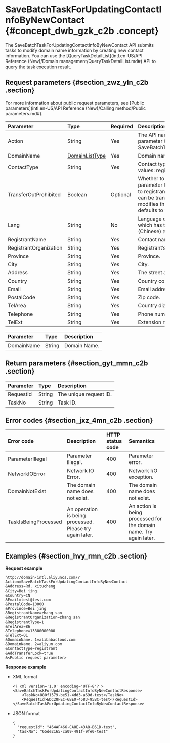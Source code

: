 # SaveBatchTaskForUpdatingContactInfoByNewContact {#concept_dwb_gzk_c2b .concept}

The SaveBatchTaskForUpdatingContactInfoByNewContact API submits tasks to modify domain name information by creating new contact information. You can use the [QueryTaskDetailList](intl.en-US/API Reference (New)/Domain management/QueryTaskDetailList.md#) API to query the task execution result.

## Request parameters {#section_zwz_yln_c2b .section}

For more information about public request parameters, see [Public parameters](intl.en-US/API Reference (New)/Calling method/Public parameters.md#).

|Parameter|Type|Required|Description|
|:--------|:---|:-------|:----------|
|Action|String|Yes|The API name, a required parameter. Set this parameter to SaveBatchTaskForUpdatingContactInfoByNewContact.|
|DomainName|[DomainListType](#table_fvy_dmn_c2b)|Yes|Domain name list.|
|ContactType|String|Yes|Contact type, which has the following enumerated values: registrant, admin,billing, tech.|
|TransferOutProhibited|Boolean|Optional|Whether to add a transfer out prohibition. This parameter takes effect only when ContactType is set to registrant, and indicates whether the domain name can be transferred 60 days after the registrant modifies the domain name. The value of the parameter defaults to false, that is, transfer is allowed.|
|Lang|String|No|Language of the error message returned by the API, which has the following enumerated values: zh \(Chinese\) and en \(English\). The default value is en.|
|RegistrantName|String|Yes|Contact name.|
|RegistrantOrganization|String|Yes|Registrant’s name.|
|Province|String|Yes|Province.|
|City|String|Yes|City. |
|Address|String|Yes|The street address.|
|Country|String|Yes|Country code, such as CN or US.|
|Email|String|Yes|Email address.|
|PostalCode|String|Yes|Zip code.|
|TelArea|String|Yes|Country dialing code.|
|Telephone|String|Yes|Phone number.|
|TelExt|String|Yes|Extension number.|

|Parameter|Type|Description|
|:--------|:---|:----------|
|DomainName|String|Domain Name.|

## Return parameters {#section_gyt_mmn_c2b .section}

|Parameter|Type|Description|
|:--------|:---|:----------|
|RequestId|String|The unique request ID.|
|TaskNo|String|Task ID.|

## Error codes {#section_jxz_4mn_c2b .section}

|Error code|Description|HTTP status code |Semantics|
|:---------|:----------|:----------------|:--------|
|ParameterIllegal|Parameter illegal.|400|Parameter error.|
|NetworkIOError|Network IO Error.|400|Network I/O exception.|
|DomainNotExist|The domain name does not exist.|400|The domain name does not exist.|
|TaskIsBeingProcessed|An operation is being processed. Please try again later.|400|An action is being processed for the domain name. Try again later.|

## Examples {#section_hvy_rmn_c2b .section}

**Request example**

```
http://domain-intl.aliyuncs.com/?Action=SaveBatchTaskForUpdatingContactInfoByNewContact
&Address=Rd. xitucheng
&City=Bei jing
&Country=CN
&Email=test@test.com
&PostalCode=10000
&Province=Bei jing
&RegistrantName=zhang san
&RegistrantOrganization=zhang san
&RegistrantType=1
&TelArea=86
&Telephone=13800000000
&TelExt=01
&DomainName. 1=alibabacloud.com
&DomainName. 2=aliyun.com
&ContactType=registrant
&AddTransferLock=true
&<Public request parameter>
```

**Response example**

-   XML format

    ```
    <? xml version='1.0' encoding='UTF-8'? >
    <SaveBatchTaskForUpdatingContactInfoByNewContactResponse>
        <TaskNo>880f1579-be51-4dd3-a69d-test</TaskNo>
        <RequestId>EDC28FEC-6BE0-4583-95BC-test</RequestId>
    </SaveBatchTaskForUpdatingContactInfoByNewContactResponse>
    ```

-   JSON format

    ```
    {
      "requestId": "464AF466-CA8E-43A8-B61D-test",
      "taskNo": "65de2165-ca09-491f-9fe0-test"
    }
    ```


